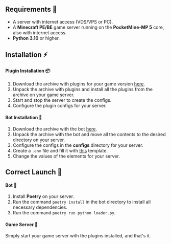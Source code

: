 ## Requirements 🔌
- A server with internet access (VDS/VPS or PC).
- A **Minecraft PE/BE** game server running on the **PocketMine-MP 5** core, also with internet access.
- **Python 3.10** or higher.

## Installation ⚡

#### Plugin Installation 📦
1. Download the archive with plugins for your game version [here](https://github.com/Taskov1ch/TelegramMC/releases).
2. Unpack the archive with plugins and install all the plugins from the archive on your game server.
3. Start and stop the server to create the configs.
4. Configure the plugin configs for your server.

#### Bot Installation 🤖
1. Download the archive with the bot [here](https://github.com/Taskov1ch/TelegramMC/releases).
2. Unpack the archive with the bot and move all the contents to the desired directory on your server.
3. Configure the configs in the **configs** directory for your server.
4. Create a `.env` file and fill it with [this](env_template.md) template.
5. Change the values of the elements for your server.

## Correct Launch 🚀

#### Bot 🤖
1. Install **Poetry** on your server.
2. Run the command `poetry install` in the bot directory to install all necessary dependencies.
3. Run the command `poetry run python loader.py`.

#### Game Server 🔑
Simply start your game server with the plugins installed, and that's it.

